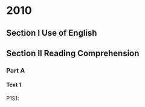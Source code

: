 # 2010

## Section I Use of English

## Section II Reading Comprehension

### Part A 

#### Text 1

P1S1:

